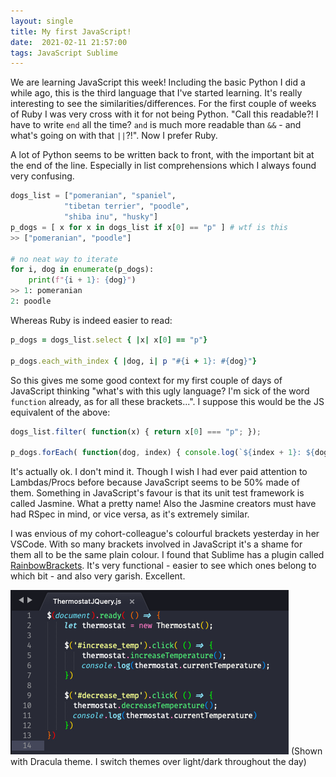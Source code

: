 ```yaml
---
layout: single
title: My first JavaScript!
date:  2021-02-11 21:57:00
tags: JavaScript Sublime
---
```

We are learning JavaScript this week! Including the basic Python I did a while ago, this is the third language that I've started learning. It's really interesting to see the similarities/differences. For the first couple of weeks of Ruby I was very cross with it for not being Python. "Call this readable?! I have to write `end` all the time? `and` is much more readable than `&&` - and what's going on with that `||`?!". Now I prefer Ruby.

A lot of Python seems to be written back to front, with the important bit at the end of the line. Especially in list comprehensions which I always found very confusing.
```python
dogs_list = ["pomeranian", "spaniel",
            "tibetan terrier", "poodle",
            "shiba inu", "husky"]
p_dogs = [ x for x in dogs_list if x[0] == "p" ] # wtf is this
>> ["pomeranian", "poodle"]

# no neat way to iterate
for i, dog in enumerate(p_dogs):
    print(f"{i + 1}: {dog}")
>> 1: pomeranian
2: poodle
```

Whereas Ruby is indeed easier to read:
```ruby
p_dogs = dogs_list.select { |x| x[0] == "p"}

p_dogs.each_with_index { |dog, i| p "#{i + 1}: #{dog}"}
```

So this gives me some good context for my first couple of days of JavaScript thinking "what's with this ugly language? I'm sick of the word `function` already, as for all these brackets...". I suppose this would be the JS equivalent of the above:
```javascript
dogs_list.filter( function(x) { return x[0] === "p"; });

p_dogs.forEach( function(dog, index) { console.log(`${index + 1}: ${dog}`); });
```
It's actually ok. I don't mind it. Though I wish I had ever paid attention to Lambdas/Procs before because JavaScript seems to be 50% made of them. Something in JavaScript's favour is that its unit test framework is called Jasmine. What a pretty name! Also the Jasmine creators must have had RSpec in mind, or vice versa, as it's extremely similar.

I was envious of my cohort-colleague's colourful brackets yesterday in her VSCode. With so many brackets involved in JavaScript it's a shame for them all to be the same plain colour. I found that Sublime has a plugin called [RainbowBrackets](https://github.com/absop/RainbowBrackets). It's very functional - easier to see which ones belong to which bit - and also very garish. Excellent.

![rainbow brackets js](/assets/images/2021-02/rainbowbrackets.png)
(Shown with Dracula theme. I switch themes over light/dark throughout the day)
